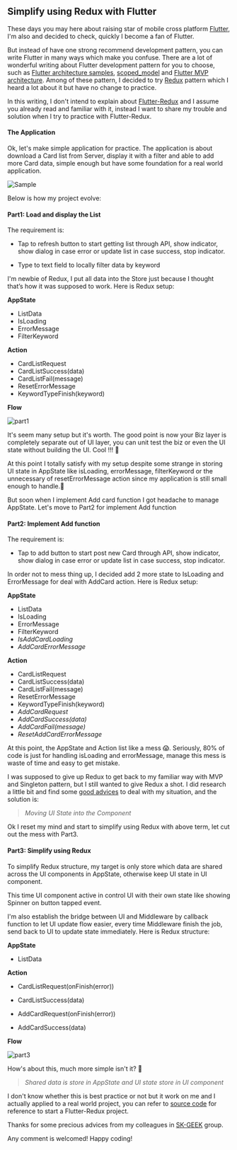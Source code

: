 ## Simplify using Redux with Flutter

These days you may here about raising star of mobile cross platform [Flutter](https://flutter.io), I'm also and decided to check, quickly I become a fan of Flutter. 

But instead of have one strong recommend development pattern, you can write Flutter in many ways which make you confuse. There are a lot of wonderful writing about Flutter development pattern for you to choose, such as [Flutter architecture samples](https://github.com/brianegan/flutter_architecture_samples), [scoped_model](https://pub.dartlang.org/packages/scoped_model) and [Flutter MVP architecture](https://medium.com/@develodroid/flutter-iv-mvp-architecture-e4a979d9f47e). Among of these pattern, I decided to try [Redux](https://pub.dartlang.org/packages/redux) pattern which I heard a lot about it but have no change to practice. 

In this writing, I don't intend to explain about [Flutter-Redux](https://pub.dartlang.org/packages/flutter_redux) and I assume you already read and familiar with it, instead I want to share my trouble and solution when I try to practice with Flutter-Redux.

#### The Application

Ok, let's make simple application for practice. The application is about download a Card list from Server, display it with a filter and able to add more Card data, simple enough but have some foundation for a real world application. 

![Sample](blob/sample.gif)

Below is how my project evolve:

#### Part1: Load and display the List

The requirement is:

* Tap to refresh button to start getting list through API, show indicator, show dialog in case error or update list in case success, stop indicator.

*  Type to text field to locally filter data by keyword

I'm newbie of Redux, I put all data into the Store just because I thought that’s how it was supposed to work. Here is Redux setup:

**AppState**
* ListData
* IsLoading
* ErrorMessage
* FilterKeyword

**Action**
* CardListRequest
* CardListSuccess(data)
* CardListFail(message)
* ResetErrorMessage
* KeywordTypeFinish(keyword)

**Flow**

![part1](blob/part1.svg)

It's seem many setup but it's worth. The good point is now your Biz layer is completely separate out of UI layer, you can unit test the biz or even the UI state without building the UI. Cool !!! 🤗

At this point I totally satisfy with my setup despite some strange in storing UI state in AppState like isLoading, errorMessage, filterKeyword or the unnecessary of resetErrorMessage action since my application is still small enough to handle.🤪

But soon when I implement Add card function I got headache to manage AppState. Let's move to Part2 for implement Add function

#### Part2: Implement Add function

The requirement is:

* Tap to add button to start post new Card through API, show indicator, show dialog in case error or update list in case success, stop indicator.

In order not to mess thing up, I decided add 2 more state to IsLoading and ErrorMessage for deal with AddCard action. Here is Redux setup:

**AppState**

- ListData
- IsLoading
- ErrorMessage
- FilterKeyword
- *IsAddCardLoading*
- *AddCardErrorMessage*

**Action**

- CardListRequest
- CardListSuccess(data)
- CardListFail(message)
- ResetErrorMessage
- KeywordTypeFinish(keyword)
- *AddCardRequest*
- *AddCardSuccess(data)*
- *AddCardFail(message)*
- *ResetAddCardErrorMessage*

At this point, the AppState and Action list like a mess 😱. Seriously, 80% of code is just for handling isLoading and errorMessage, manage this mess is waste of time and easy to get mistake. 

I was supposed to give up Redux to get back to my familiar way with MVP and Singleton pattern, but I still wanted to give Redux a shot. I did research a little bit and find some [good advices](https://dev.bleacherreport.com/3-things-i-learned-about-working-with-data-in-redux-5fa0d5f89c8b) to deal with my situation, and the solution is: 

> *Moving UI State into the Component*

Ok I reset my mind and start to simplify using Redux with above term, let cut out the mess with Part3.

#### Part3: Simplify using Redux

To simplify Redux structure, my target is only store which data are shared across the UI components in AppState, otherwise keep UI state in UI component. 

This time UI component active in control UI with their own state like showing Spinner on button tapped event.

I'm also establish the bridge between UI and Middleware by callback function to let UI update flow easier, every time Middleware finish the job, send back to UI to update state immediately. Here is Redux structure:

**AppState**

- ListData

**Action**

- CardListRequest(onFinish(error))

- CardListSuccess(data)

- AddCardRequest(onFinish(error))

- AddCardSuccess(data)


**Flow**

![part3](blob/part3.svg)

How's about this, much more simple isn't it? 🤗

> *Shared data is store in AppState and UI state store in UI component*

I don't know whether this is best practice or not but it work on me and I actually applied to a real world project, you can refer to [source code](https://github.com/csnguyen-gmail/flutter_redux_architecture) for reference to start a Flutter-Redux project.

Thanks for some precious advices from my colleagues in [SK-GEEK](https://medium.com/sk-geek) group.

Any comment is welcomed! Happy coding!